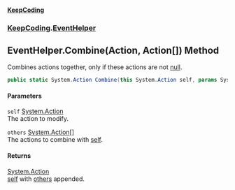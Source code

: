 #### [KeepCoding](index.md 'index')
### [KeepCoding](KeepCoding.md 'KeepCoding').[EventHelper](EventHelper.md 'KeepCoding.EventHelper')
## EventHelper.Combine(Action, Action[]) Method
Combines actions together, only if these actions are not [null](https://docs.microsoft.com/en-us/dotnet/csharp/language-reference/keywords/null 'https://docs.microsoft.com/en-us/dotnet/csharp/language-reference/keywords/null').  
```csharp
public static System.Action Combine(this System.Action self, params System.Action[] others);
```
#### Parameters
<a name='KeepCoding.EventHelper.Combine(System.Action.System.Action..).self'></a>
`self` [System.Action](https://docs.microsoft.com/en-us/dotnet/api/System.Action 'System.Action')  
The action to modify.
  
<a name='KeepCoding.EventHelper.Combine(System.Action.System.Action..).others'></a>
`others` [System.Action](https://docs.microsoft.com/en-us/dotnet/api/System.Action 'System.Action')[[]](https://docs.microsoft.com/en-us/dotnet/api/System.Array 'System.Array')  
The actions to combine with [self](EventHelper.Combine.qg59gQjIcn66aZI.PsROHQ.md#KeepCoding.EventHelper.Combine(System.Action.System.Action..).self 'KeepCoding.EventHelper.Combine(System.Action, System.Action[]).self').
  
#### Returns
[System.Action](https://docs.microsoft.com/en-us/dotnet/api/System.Action 'System.Action')  
[self](EventHelper.Combine.qg59gQjIcn66aZI.PsROHQ.md#KeepCoding.EventHelper.Combine(System.Action.System.Action..).self 'KeepCoding.EventHelper.Combine(System.Action, System.Action[]).self') with [others](EventHelper.Combine.qg59gQjIcn66aZI.PsROHQ.md#KeepCoding.EventHelper.Combine(System.Action.System.Action..).others 'KeepCoding.EventHelper.Combine(System.Action, System.Action[]).others') appended.
